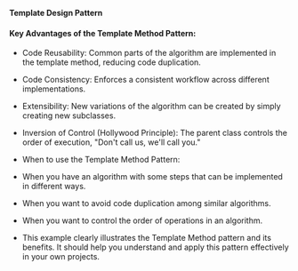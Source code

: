 **Template Design Pattern**



####  Key Advantages of the Template Method Pattern:

- Code Reusability: Common parts of the algorithm are implemented in the template method, reducing code duplication.
- Code Consistency: Enforces a consistent workflow across different implementations.
- Extensibility: New variations of the algorithm can be created by simply creating new subclasses.
- Inversion of Control (Hollywood Principle): The parent class controls the order of execution, "Don't call us, we'll call you."



- When to use the Template Method Pattern:
- When you have an algorithm with some steps that can be implemented in different ways. 
- When you want to avoid code duplication among similar algorithms. 
- When you want to control the order of operations in an algorithm. 
- This example clearly illustrates the Template Method pattern and its benefits. It should help you understand and apply this pattern effectively in your own projects.